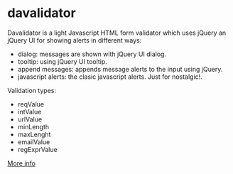 davalidator
===========

Davalidator is a light Javascript HTML form validator which uses jQuery an jQuery UI for showing alerts in different ways:

- dialog: messages are shown with jQuery UI dialog.
- tooltip: using jQuery UI tooltip.
- append messages: appends message alerts to the input using jQuery.
- javascript alerts: the clasic javascript alerts. Just for nostalgic!.

Validation types:

- reqValue
- intValue
- urlValue
- minLength
- maxLenght
- emailValue
- regExprValue

<a href="http://dng-es.github.io/davalidator" target="_blank">More info</a>